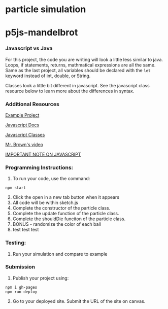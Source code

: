 # particle simulation

# p5js-mandelbrot

### Javascript vs Java
For this project, the code you are writing will look a little less similar to java. Loops, if statements, returns, mathmatical expressions are all the same. 
Same as the last project, all variables should be declared with the `let` keyword instead of int, double, or String. 

Classes look a little bit different in javascript. See the javascript class resource below to learn more about the differences in syntax. 

### Additional Resources
[Example Project](https://mrbrownbcc.github.io/particle-solution-v2/)

[Javascript Docs](https://developer.mozilla.org/en-US/docs/Web/JavaScript)

[Javascript Classes](https://developer.mozilla.org/en-US/docs/Web/JavaScript/Reference/Classes)

[Mr. Brown's video]()

[IMPORTANT NOTE ON JAVASCRIPT](https://www.youtube.com/watch?v=dQw4w9WgXcQ)

### Programming Instructions:
1. To run your code, use the command:
```
npm start
```
2. Click the open in a new tab button when it appears
3. All code will be within sketch.js
4. Complete the constructor of the particle class. 
5. Complete the update function of the particle class. 
6. Complete the shouldDie funciton of the particle class. 
7. BONUS - randomize the color of each ball
8. test test test

### Testing:
1. Run your simulation and compare to example

### Submission
1. Publish your project using:
```
npm i gh-pages
npm run deploy
```
2. Go to your deployed site. Submit the URL of the site on canvas. 